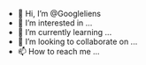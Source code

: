 - 👋 Hi, I’m @Googleliens
- 👀 I’m interested in ...
- 🌱 I’m currently learning ...
- 💞️ I’m looking to collaborate on ...
- 📫 How to reach me ...

<!---
Googleliens/Googleliens is a ✨ special ✨ repository because its `README.md` (this file) appears on your GitHub profile.
You can click the Preview link to take a look at your changes.
--->
